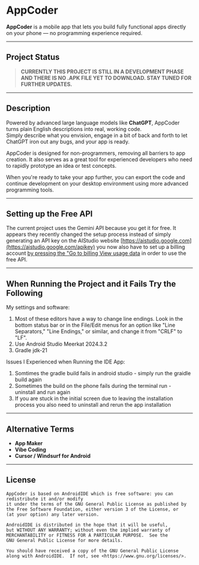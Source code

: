 # AppCoder

**AppCoder** is a mobile app that lets you build fully functional apps directly on your phone — no programming experience required.

---

## Project Status

> **CURRENTLY THIS PROJECT IS STILL IN A DEVELOPMENT PHASE AND THERE IS NO .APK FILE YET TO DOWNLOAD. STAY TUNED FOR FURTHER UPDATES.**

---

## Description

Powered by advanced large language models like **ChatGPT**, AppCoder turns plain English descriptions into real, working code.  
Simply describe what you envision, engage in a bit of back and forth to let ChatGPT iron out any bugs, and your app is ready.

AppCoder is designed for non-programmers, removing all barriers to app creation. It also serves as a great tool for experienced developers who need to rapidly prototype an idea or test concepts.

When you're ready to take your app further, you can export the code and continue development on your desktop environment using more advanced programming tools.

---

## Setting up the Free API

The current project uses the Gemini API because you get it for free. 
It appears they recently changed the setup process instead of simply generating an API key on the AIStudio website [https://aistudio.google.com](https://aistudio.google.com/apikey) you now also have to set up a billing account [by pressing the "Go to billing View usage data](https://console.cloud.google.com/billing) in order to use the free API.

---

## When Running the Project and it Fails Try the Following 

My settings and software:
1. Most of these editors have a way to change line endings. Look in the bottom status bar or in the File/Edit menus for an option like "Line Separators," "Line Endings," or similar, and change it from "CRLF" to "LF".
2. Use Android Studio Meerkat 2024.3.2
3. Gradle jdk-21

Issues I Experienced when Running the IDE App:
1. Somtimes the gradle build fails in android studio - simply run the graidle build again
2. Sometimes the build on the phone fails during the terminal run - uninstall and run again
3. If you are stuck in the initial screen due to leaving the installation process you also need to uninstall and rerun the app installation


---

## Alternative Terms

- **App Maker**
- **Vibe Coding**
- **Cursor / Windsurf for Android**

---

## License

```
AppCoder is based on AndroidIDE which is free software: you can redistribute it and/or modify
it under the terms of the GNU General Public License as published by
the Free Software Foundation, either version 3 of the License, or
(at your option) any later version.

AndroidIDE is distributed in the hope that it will be useful,
but WITHOUT ANY WARRANTY; without even the implied warranty of
MERCHANTABILITY or FITNESS FOR A PARTICULAR PURPOSE.  See the
GNU General Public License for more details.

You should have received a copy of the GNU General Public License
along with AndroidIDE.  If not, see <https://www.gnu.org/licenses/>.
```
